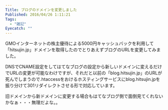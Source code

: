 ```yaml
---
Title: ブログのドメインを変更しました
Published: 2016/04/26 1:11:21
Tags:
  - "雑記"
Eyecatch: ""
---
```

GMOインターネットの株主優待による5000円キャッシュバックを利用して「hitsujin.jp」ドメインを取得したのでとりあえずブログのURLを変更してみました。  

DNSでCNAME設定をしてはてなブログの設定から新しいドメインに変えるだけでURLの変更が可能なわけですが、それだと以前の「blog.hitsujin.jp」のURLが死んでしまうので.htaccessをおけるホスティングサービスにblog.hitsujin.jpを振り分けて301リダイレクトさせる形で対応しています。  

旧ドメインから新ドメインに変更する場合もはてなブログ側で面倒見てくれないかなぁ・・・無理だよな。。